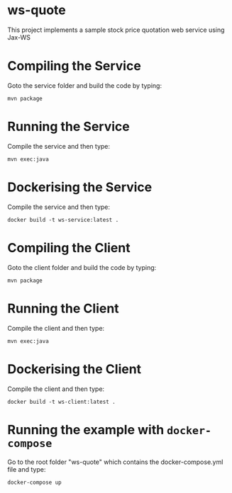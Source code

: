 # ws-quote

This project implements a sample stock price quotation web service using Jax-WS

# Compiling the Service

Goto the service folder and build the code by typing:

`mvn package`

# Running the Service

Compile the service and then type:

`mvn exec:java`

# Dockerising the Service

Compile the service and then type:

`docker build -t ws-service:latest .`

# Compiling the Client

Goto the client folder and build the code by typing:

`mvn package`

# Running the Client

Compile the client and then type:

`mvn exec:java`

# Dockerising the Client

Compile the client and then type:

`docker build -t ws-client:latest .`

# Running the example with `docker-compose`

Go to the root folder "ws-quote" which contains the docker-compose.yml file and type:

`docker-compose up`
